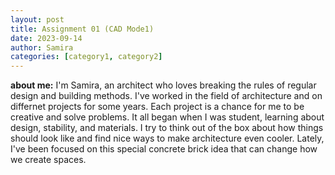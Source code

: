 ```yaml
---
layout: post
title: Assignment 01 (CAD Mode1)
date: 2023-09-14
author: Samira
categories: [category1, category2]
---
```


**about me:**
I'm Samira, an architect who loves breaking the rules of regular design and building methods. I've worked in the field of architecture and on differnet projects for some years. Each project is a chance for me to be creative and solve problems. It all began when I was student, learning about design, stability, and materials. I try to think out of the box about how things should look like and find nice ways to make architecture even cooler. Lately, I've been focused on this special concrete brick idea that can change how we create spaces. 
